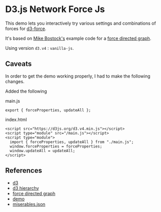 # D3.js Network Force Js

This demo lets you interactively try various settings and combinations of forces for [d3-force](https://github.com/d3/d3-force).

It's based on [Mike Bostock's](https://bost.ocks.org/) example code for a [force directed graph](http://bl.ocks.org/mbostock/2675ff61ea5e063ede2b5d63c08020c7).

Using version `d3.v4` : `vanilla-js`.

## Caveats

In order to get the demo working properly, I had to make the following changes.

Added the following 

main.js
```
export { forceProperties, updateAll };
```

index.html
```
<script src="https://d3js.org/d3.v4.min.js"></script>
<script type="module" src="/main.js"></script>
<script type="module">
  import { forceProperties, updateAll } from "./main.js";
  window.forceProperties = forceProperties;
  window.updateAll = updateAll;
</script>
```

## References

* [d3](https://d3js.org)
* [d3 hierarchy](https://d3js.org/d3-hierarchy)
* [force directed graph](https://observablehq.com/@d3/force-directed-graph/2)
* [demo](https://gist.github.com/steveharoz/8c3e2524079a8c440df60c1ab72b5d03)
* [miserables.json](https://gist.githubusercontent.com/steveharoz/8c3e2524079a8c440df60c1ab72b5d03/raw/7c039c6b78eea9c97ce763e5fddbfa47c99661f9/miserables.json)
